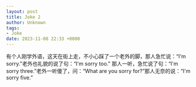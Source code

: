```yaml
---
layout: post
title: Joke 2
author: Unknown
tags:
- Joke
date: 2023-11-08 22:33 +0800
---
```


有个人刚学外语，这天在街上走，不小心踩了一个老外的脚，那人急忙说：“I'm sorry.”老外也礼貌的说了句：“I'm sorry too.”
那人一听，急忙说了句：“I'm sorry three.”老外一听傻了，问：“What are you sorry for?”那人无奈的说：“I'm sorry five.”

